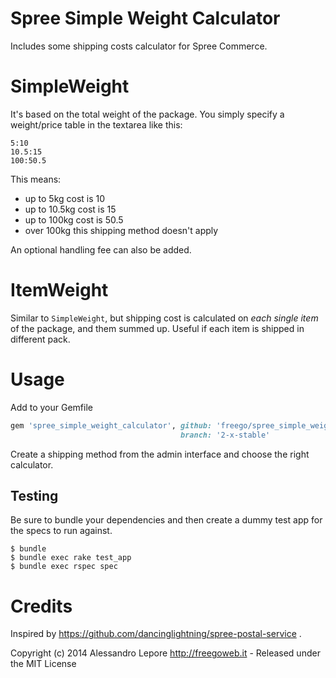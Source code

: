 Spree Simple Weight Calculator
==============================

Includes some shipping costs calculator for Spree Commerce.

SimpleWeight
============
It's based on the total weight of the package.
You simply specify a weight/price table in the textarea like this:

```
5:10
10.5:15
100:50.5
```

This means:
- up to 5kg cost is 10
- up to 10.5kg cost is 15
- up to 100kg cost is 50.5
- over 100kg this shipping method doesn't apply

An optional handling fee can also be added.

ItemWeight
==========
Similar to `SimpleWeight`, but shipping cost is calculated on *each single item* of the package, and them summed up.
Useful if each item is shipped in different pack.


Usage
=====

Add to your Gemfile
```ruby
gem 'spree_simple_weight_calculator', github: 'freego/spree_simple_weight_calculator',
                                      branch: '2-x-stable'
```

Create a shipping method from the admin interface and choose the right calculator.

Testing
-------

Be sure to bundle your dependencies and then create a dummy test app for the specs to run against.

    $ bundle
    $ bundle exec rake test_app
    $ bundle exec rspec spec

Credits
=======

Inspired by https://github.com/dancinglightning/spree-postal-service .


Copyright (c) 2014 Alessandro Lepore http://freegoweb.it - Released under the MIT License
